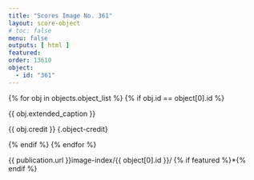 ```yaml
---
title: "Scores Image No. 361"
layout: score-object
# toc: false
menu: false
outputs: [ html ]
featured: 
order: 13610
object:
  - id: "361"
---
```


{% for obj in objects.object_list %}
{% if obj.id == object[0].id %}

{{ obj.extended_caption }}

{{ obj.credit }} {.object-credit}

{% endif %}
{% endfor %}

<div class="object-credit object-url is-print-only">

{{ publication.url }}image-index/{{ object[0].id }}/ {% if featured %}*{% endif %}

</div>
